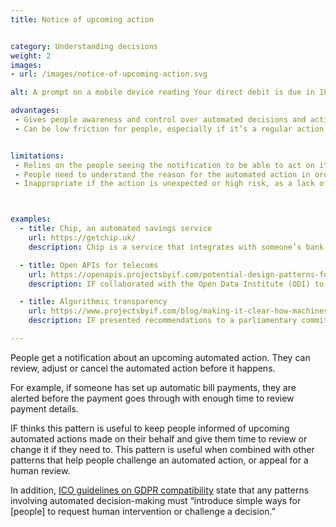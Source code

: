 ```yaml
---
title: Notice of upcoming action


category: Understanding decisions
weight: 2
images:
- url: /images/notice-of-upcoming-action.svg

alt: A prompt on a mobile device reading Your direct debit is due in 10 days and underneath a button reading Update payment.

advantages:
 - Gives people awareness and control over automated decisions and actions.
 - Can be low friction for people, especially if it’s a regular action or low-risk event.


limitations:
 - Relies on the people seeing the notification to be able to act on it.
 - People need to understand the reason for the automated action in order to feedback meaningfully.
 - Inappropriate if the action is unexpected or high risk, as a lack of response is considered consent for the action to go ahead.



examples:
  - title: Chip, an automated savings service
    url: https://getchip.uk/
    description: Chip is a service that integrates with someone’s bank account to help them save money by actively pulling money out of their connected accounts. It sends an alert to customers before pulling money to give them a few days notice to review and edit any of these transactions.

  - title: Open APIs for telecoms
    url: https://openapis.projectsbyif.com/potential-design-patterns-for-open-apis-in-the-utilities-sector#futureswitchnotice
    description: IF collaborated with the Open Data Institute (ODI) to research how open APIs in the telecoms sector could lead to new classes of commercial products. In the context of these new use cases IF identified and implemented new patterns for explaining data flows and upcoming automated actions.

  - title: Algorithmic transparency
    url: https://www.projectsbyif.com/blog/making-it-clear-how-machines-make-decisions/
    description: IF presented recommendations to a parliamentary committee on how to make algorithms more transparent. In context of a fictional benefits service, IF developed prototypes to show how and why organisations need to explain automated decisions, especially when vulnerable groups are likely to be affected.  

---
```


People get a notification  about an upcoming automated action. They can review, adjust or cancel the automated action before it happens.

For example, if someone has set up automatic bill payments, they are alerted before the payment goes through with enough time to review payment details.

IF thinks this pattern is useful to keep people informed of upcoming automated actions made on their behalf and give them time to review or change it if they need to. This pattern is useful when combined with other patterns that help people challenge an automated action, or appeal for a human review.

In addition, [ICO guidelines on GDPR compatibility](https://ico.org.uk/for-organisations/guide-to-data-protection/guide-to-the-general-data-protection-regulation-gdpr/individual-rights/rights-related-to-automated-decision-making-including-profiling/) state that any patterns involving automated decision-making must “introduce simple ways for [people] to request human intervention or challenge a decision.”
